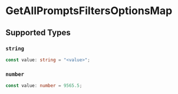 # GetAllPromptsFiltersOptionsMap


## Supported Types

### `string`

```typescript
const value: string = "<value>";
```

### `number`

```typescript
const value: number = 9565.5;
```

